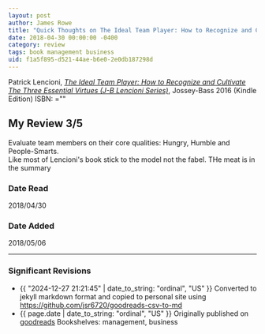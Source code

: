 ```yaml
---
layout: post
author: James Rowe
title: "Quick Thoughts on The Ideal Team Player: How to Recognize and Cultivate The Three Essential Virtues (J-B Lencioni Series)"
date: 2018-04-30 00:00:00 -0400
category: review
tags: book management business
uid: f1a5f895-d521-44ae-b6e0-2e0db187298d
---
```


Patrick Lencioni, *[The Ideal Team Player: How to Recognize and Cultivate The Three Essential Virtues (J-B Lencioni Series)](https://www.goodreads.com/book/show/28930640)*,  Jossey-Bass 2016 (Kindle Edition) ISBN: =""

## My Review 3/5

Evaluate team members on their core qualities: Hungry, Humble and People-Smarts.<br/>Like most of Lencioni's book stick to the model not the fabel. THe meat is in the summary

### Date Read
2018/04/30

### Date Added
2018/05/06

---

### Significant Revisions

- {{ "2024-12-27 21:21:45" | date_to_string: "ordinal", "US" }} Converted to jekyll markdown format and copied to personal site using <https://github.com/jsr6720/goodreads-csv-to-md>
- {{ page.date | date_to_string: "ordinal", "US" }} Originally published on [goodreads](https://www.goodreads.com) Bookshelves: management, business